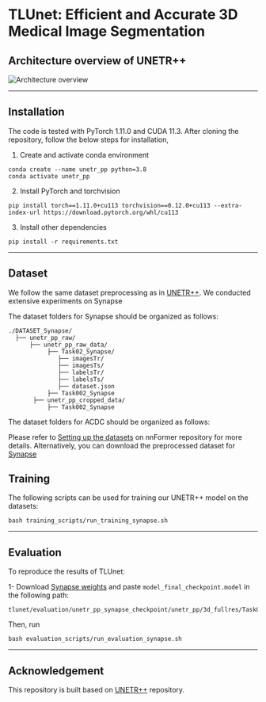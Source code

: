 # TLUnet: Efficient and Accurate 3D Medical Image Segmentation

## Architecture overview of UNETR++
![Architecture overview](https://github.com/QuyLe-Minh/TLUnet/assets/92782164/0412fc09-3052-4d31-b6f2-0bded3e50645)


<hr />


## Installation
The code is tested with PyTorch 1.11.0 and CUDA 11.3. After cloning the repository, follow the below steps for installation,

1. Create and activate conda environment
```shell
conda create --name unetr_pp python=3.8
conda activate unetr_pp
```
2. Install PyTorch and torchvision
```shell
pip install torch==1.11.0+cu113 torchvision==0.12.0+cu113 --extra-index-url https://download.pytorch.org/whl/cu113
```
3. Install other dependencies
```shell
pip install -r requirements.txt
```
<hr />


## Dataset
We follow the same dataset preprocessing as in [UNETR++](https://github.com/Amshaker/unetr_plus_plus). We conducted extensive experiments on Synapse

The dataset folders for Synapse should be organized as follows: 

```
./DATASET_Synapse/
  ├── unetr_pp_raw/
      ├── unetr_pp_raw_data/
           ├── Task02_Synapse/
              ├── imagesTr/
              ├── imagesTs/
              ├── labelsTr/
              ├── labelsTs/
              ├── dataset.json
           ├── Task002_Synapse
       ├── unetr_pp_cropped_data/
           ├── Task002_Synapse
 ```
 
 The dataset folders for ACDC should be organized as follows: 



 
Please refer to [Setting up the datasets](https://github.com/282857341/nnFormer) on nnFormer repository for more details.
Alternatively, you can download the preprocessed dataset for [Synapse](https://mbzuaiac-my.sharepoint.com/:u:/g/personal/abdelrahman_youssief_mbzuai_ac_ae/EbHDhSjkQW5Ak9SMPnGCyb8BOID98wdg3uUvQ0eNvTZ8RA?e=YVhfdg)

## Training
The following scripts can be used for training our UNETR++ model on the datasets:
```shell
bash training_scripts/run_training_synapse.sh
```

<hr />

## Evaluation

To reproduce the results of TLUnet: 

1- Download [Synapse weights](https://hcmuteduvn-my.sharepoint.com/:u:/g/personal/quy_leemin_hcmut_edu_vn/EfRoW648nEtBvKYGBofm2-IB7WlskqDOfsmDMALfbcHYaw?e=ItF7CX) and paste ```model_final_checkpoint.model``` in the following path:
```shell
tlunet/evaluation/unetr_pp_synapse_checkpoint/unetr_pp/3d_fullres/Task002_Synapse/unetr_pp_trainer_synapse__unetr_pp_Plansv2.1/fold_0/
```
Then, run 
```shell
bash evaluation_scripts/run_evaluation_synapse.sh
```


<hr />

## Acknowledgement
This repository is built based on [UNETR++](https://github.com/Amshaker/unetr_plus_plus) repository.

